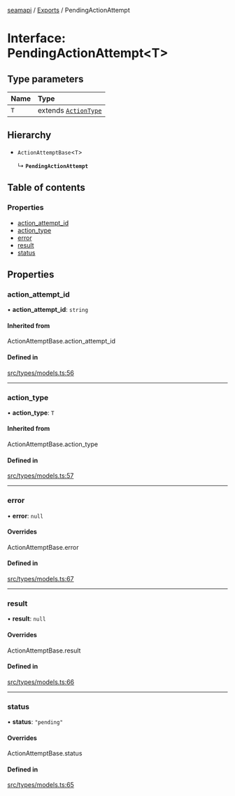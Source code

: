 [seamapi](../README.md) / [Exports](../modules.md) / PendingActionAttempt

# Interface: PendingActionAttempt<T\>

## Type parameters

| Name | Type |
| :------ | :------ |
| `T` | extends [`ActionType`](../modules.md#actiontype) |

## Hierarchy

- `ActionAttemptBase`<`T`\>

  ↳ **`PendingActionAttempt`**

## Table of contents

### Properties

- [action\_attempt\_id](PendingActionAttempt.md#action_attempt_id)
- [action\_type](PendingActionAttempt.md#action_type)
- [error](PendingActionAttempt.md#error)
- [result](PendingActionAttempt.md#result)
- [status](PendingActionAttempt.md#status)

## Properties

### action\_attempt\_id

• **action\_attempt\_id**: `string`

#### Inherited from

ActionAttemptBase.action\_attempt\_id

#### Defined in

[src/types/models.ts:56](https://github.com/hello-seam/seamapi-javascript/blob/main/src/types/models.ts#L56)

___

### action\_type

• **action\_type**: `T`

#### Inherited from

ActionAttemptBase.action\_type

#### Defined in

[src/types/models.ts:57](https://github.com/hello-seam/seamapi-javascript/blob/main/src/types/models.ts#L57)

___

### error

• **error**: ``null``

#### Overrides

ActionAttemptBase.error

#### Defined in

[src/types/models.ts:67](https://github.com/hello-seam/seamapi-javascript/blob/main/src/types/models.ts#L67)

___

### result

• **result**: ``null``

#### Overrides

ActionAttemptBase.result

#### Defined in

[src/types/models.ts:66](https://github.com/hello-seam/seamapi-javascript/blob/main/src/types/models.ts#L66)

___

### status

• **status**: ``"pending"``

#### Overrides

ActionAttemptBase.status

#### Defined in

[src/types/models.ts:65](https://github.com/hello-seam/seamapi-javascript/blob/main/src/types/models.ts#L65)
